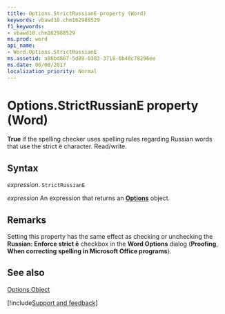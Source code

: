 ```yaml
---
title: Options.StrictRussianE property (Word)
keywords: vbawd10.chm162988529
f1_keywords:
- vbawd10.chm162988529
ms.prod: word
api_name:
- Word.Options.StrictRussianE
ms.assetid: a86bd867-5d89-0383-3718-6b48c78296ee
ms.date: 06/08/2017
localization_priority: Normal
---
```



# Options.StrictRussianE property (Word)

 **True** if the spelling checker uses spelling rules regarding Russian words that use the strict ë character. Read/write.


## Syntax

_expression_. `StrictRussianE`

 _expression_ An expression that returns an **[Options](Word.Options.md)** object.


## Remarks

Setting this property has the same effect as checking or unchecking the  **Russian: Enforce strict ë** checkbox in the **Word Options** dialog (**Proofing**,  **When correcting spelling in Microsoft Office programs**).


## See also


[Options Object](Word.Options.md)

[!include[Support and feedback](~/includes/feedback-boilerplate.md)]